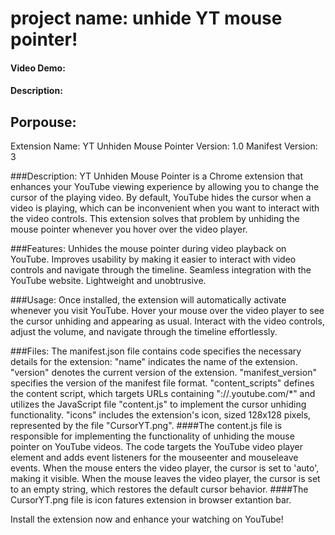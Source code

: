 # project name:  unhide YT mouse pointer!
#### Video Demo:  <URL HERE>
#### Description:

## Porpouse: 

<!--README.md file should be:
- minimally multiple paragraphs in length, 
- explain what your project is, 

- what each of the files you wrote for the project contains and does, 
- if you debated certain design choices, explaining why you made them. 
. -->
Extension Name: YT Unhiden Mouse Pointer
Version: 1.0
Manifest Version: 3

###Description:
YT Unhiden Mouse Pointer is a Chrome extension that enhances your YouTube viewing experience by allowing you to change the cursor of the playing video. By default, YouTube hides the cursor when a video is playing, which can be inconvenient when you want to interact with the video controls. This extension solves that problem by unhiding the mouse pointer whenever you hover over the video player.

###Features:
Unhides the mouse pointer during video playback on YouTube.
Improves usability by making it easier to interact with video controls and navigate through the timeline.
Seamless integration with the YouTube website.
Lightweight and unobtrusive.

###Usage:
Once installed, the extension will automatically activate whenever you visit YouTube.
Hover your mouse over the video player to see the cursor unhiding and appearing as usual.
Interact with the video controls, adjust the volume, and navigate through the timeline effortlessly.

###Files:
The manifest.json file contains code specifies the necessary details for the extension:
"name" indicates the name of the extension.
"version" denotes the current version of the extension.
"manifest_version" specifies the version of the manifest file format.
"content_scripts" defines the content script, which targets URLs containing "://.youtube.com/*" and utilizes the JavaScript file "content.js" to implement the cursor unhiding functionality.
"icons" includes the extension's icon, sized 128x128 pixels, represented by the file "CursorYT.png".
####The content.js file is 
responsible for implementing the functionality of unhiding the mouse pointer on YouTube videos. The code targets the YouTube video player element and adds event listeners for the mouseenter and mouseleave events. When the mouse enters the video player, the cursor is set to 'auto', making it visible. When the mouse leaves the video player, the cursor is set to an empty string, which restores the default cursor behavior.
####The CursorYT.png file is icon  fatures extension in browser extantion bar.

Install the extension now and enhance your watching on YouTube!
